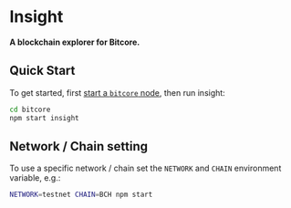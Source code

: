 # Insight

**A blockchain explorer for Bitcore.**

## Quick Start

To get started, first [start a `bitcore` node](../../readme.md), then run insight:

```bash
cd bitcore
npm start insight
```

## Network / Chain setting

To use a specific network / chain set the `NETWORK` and `CHAIN` environment variable, e.g.:

```bash
NETWORK=testnet CHAIN=BCH npm start
```

